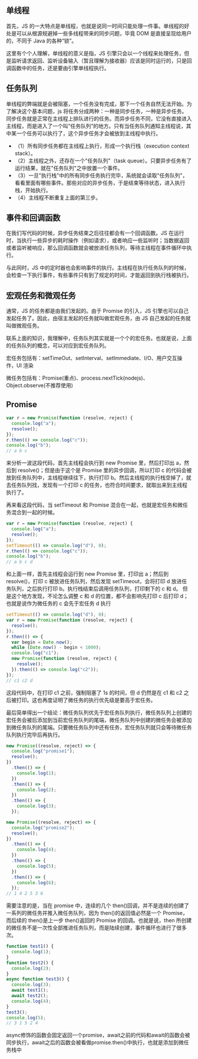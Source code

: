 ## 单线程

首先，JS 的一大特点是单线程，也就是说同一时间只能处理一件事。单线程的好处是可以从根源规避掉一些多线程带来的同步问题，毕竟 DOM 是直接呈现给用户的，不同于 Java 的各种“锁”。

这里有个个人理解，单线程的意义是指，JS 引擎只会以一个线程来处理任务，但是监听请求返回、监听设备输入（暂且理解为接收器）应该是同时运行的，只是回调函数中的任务，还是要由引擎单线程执行。

## 任务队列

单线程的弊端就是会被阻塞，一个任务没有完成，那下一个任务自然无法开始。为了解决这个基本问题，js 将任务分成两种：一种是同步任务，一种是异步任务。同步任务就是正常在主线程上排队进行的任务。而异步任务不同，它没有直接进入主线程，而是进入了一个叫“任务队列”的地方。只有当任务队列通知主线程说，其中某一个任务可以执行了，这个异步任务才会被放到主线程中执行。

- （1）所有同步任务都在主线程上执行，形成一个执行栈（execution context stack）。
- （2）主线程之外，还存在一个"任务队列"（task queue）。只要异步任务有了运行结果，就在"任务队列"之中放置一个事件。
- （3）一旦"执行栈"中的所有同步任务执行完毕，系统就会读取"任务队列"，看看里面有哪些事件。那些对应的异步任务，于是结束等待状态，进入执行栈，开始执行。
- （4）主线程不断重复上面的第三步。

## 事件和回调函数

在我们写代码的时候，异步任务结束之后往往都会有一个回调函数。JS 在运行时，当执行一些异步的耗时操作（例如请求），或者响应一些监听时；当数据返回或者监听被响应，那么回调函数就会被放进任务队列，等待主线程在事件循环中执行。

与此同时，JS 中的定时器也会影响事件的执行。主线程在执行任务队列的时候，会检查一下执行事件，有些事件只有到了规定的时间，才能返回到执行栈被执行。

## 宏观任务和微观任务

通常，JS 的任务都是由我们发起的。由于 Promise 的引入，JS 引擎也可以自己发起任务了。因此，由宿主发起的任务就叫做宏观任务，由 JS 自己发起的任务就叫做微观任务。

联系上面的知识，我理解中，任务队列其实就是一个个的宏任务。也就是说，上面的任务队列的概念，可以对应到宏任务队列。

宏任务包括有：setTimeOut、setInterval、setImmediate、I/O、用户交互操作，UI 渲染

微任务包括有：Promise(重点)、process.nextTick(nodejs)、Object.observe(不推荐使用)

## Promise

```js
var r = new Promise(function (resolve, reject) {
  console.log("a");
  resolve();
});
r.then(() => console.log("c"));
console.log("b");
// a b c
```

来分析一波这段代码，首先主线程会执行到 new Promise 里，然后打印出 a，然后到 resolve()；但是由于这个是 Promise 里的异步回调，所以打印 c 的代码会被放到任务队列中，主线程继续往下，执行打印 b。然后主线程的执行栈空掉了，就去任务队列找，发现有一个打印 c 的任务，也符合时间要求，就取出来到主线程执行了。

再来看这段代码，当 setTimeout 和 Promise 混合在一起，也就是宏任务和微任务混合到一起的时候。

```js
var r = new Promise(function (resolve, reject) {
  console.log("a");
  resolve();
});
setTimeout(() => console.log("d"), 0);
r.then(() => console.log("c"));
console.log("b");
// a b c d
```

和上面一样，首先主线程会运行到 new Promise 里，打印出 a；然后到 resolve()，打印 c 被放进任务队列，然后发现 setTimeout，会将打印 d 放进任务队列，之后执行打印 b。执行栈结束后调用任务队列，打印剩下的 c 和 d。
但是这个地方发现，不论怎么调整 c 和 d 的位置，都不会影响先打印 c 后打印 d；也就是说作为微任务的 c 会先于宏任务 d 执行

```js
setTimeout(() => console.log("d"), 0);
var r = new Promise(function (resolve, reject) {
  resolve();
});
r.then(() => {
  var begin = Date.now();
  while (Date.now() - begin < 1000);
  console.log("c1");
  new Promise(function (resolve, reject) {
    resolve();
  }).then(() => console.log("c2"));
});
// c1 c2 d
```

这段代码中，在打印 c1 之前，强制阻塞了 1s 的时间，但 d 仍然是在 c1 和 c2 之后被打印。这也再度证明了微任务的执行优先级是要高于宏任务。

最后简单得出一个结论：微任务队列优先于宏任务队列执行，微任务队列上创建的宏任务会被后添加到当前宏任务队列的尾端，微任务队列中创建的微任务会被添加到微任务队列的尾端。只要微任务队列中还有任务，宏任务队列就只会等待微任务队列执行完毕后再执行。

```js
new Promise((resolve, reject) => {
  console.log("promise1");
  resolve();
})
  .then(() => {
    console.log(1);
  })
  .then(() => {
    console.log(2);
  })
  .then(() => {
    console.log(3);
  });

new Promise((resolve, reject) => {
  console.log("promise2");
  resolve();
})
  .then(() => {
    console.log(4);
  })
  .then(() => {
    console.log(5);
  })
  .then(() => {
    console.log(6);
  });
// 1 4 2 5 3 6
```

需要注意的是，当在 promise 中，连续的几个 then()回调，并不是连续的创建了一系列的微任务并推入微任务队列，因为 then()的返回值必然是一个 Promise，而后续的 then()是上一步 then()返回的 Promise 的回调。也就是说，then 所创建的微任务不是一次性全部推进任务队列，而是陆续创建，事件循环也进行了很多次。

```js
function test1() {
  console.log(1);
}
function test2() {
  console.log(2);
}
async function test3() {
  console.log(3);
  await test1();
  await test2();
  console.log(4);
}
test3();
console.log(5);
// 3 1 5 2 4
```
async修饰的函数会固定返回一个promise，await之前的代码和await的函数会被同步执行，await之后的函数会被看做promise.then()中执行，也就是添加到微任务栈中